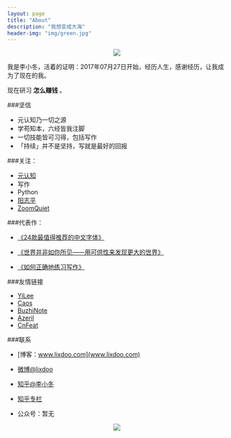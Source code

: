 ```yaml
---
layout: page
title: "About"
description: "我想变成大海"
header-img: "img/green.jpg"
---
```



<center>
    <p><img src="http://7xlfkx.com1.z0.glb.clouddn.com/white2.jpg" align="center"></p>
</center>

我是李小冬，活着的证明：2017年07月27日开始，经历人生，感谢经历，让我成为了现在的我。

现在研习 **怎么赚钱** 。

###坚信


- 元认知乃一切之源
- 学苟知本，六经皆我注脚
- 一切技能皆可习得，包括写作
- 「持续」并不是坚持，写就是最好的回报


###关注：


- [元认知](http://www.mesule.com/)
- 写作
- Python
- [阳志平](http://www.yangzhiping.com/)
- [ZoomQuiet](http://blog.zoomquiet.io/)




###代表作：

- [《24款最值得推荐的中文字体》](http://cnfeat.com/blog/2015/05/22/a-24-chinese-fonts/)

- [《世界并非如你所见——用可供性来发现更大的世界》](http://cnfeat.com/blog/2015/05/01/affordance/)

- [《如何正确地练习写作》](http://cnfeat.com/blog/2015/03/02/how-to-write/)


###友情链接

- [YiLee](http://yilee.me)
- [Caos](http://caos.me)
- [BuzhiNote](http://BuzhiNote.com)
- [Azeril](http://azeril.me)
- [CnFeat](http://cnfeat.com)

###联系

- [博客：www.lixdoo.com](www.lixdoo.com)

- [微博@lixdoo](http://weibo.com/2026803665)

- [知乎@李小冬](https://www.zhihu.com/people/lixdoo)

- [知乎专栏]()

- 公众号：暂无


<center>
    <p><img src="http://i173.photobucket.com/albums/w63/cnfeat/2015-08-29-2_zpsqj7po8eo.png" align="center"></p>
</center>

